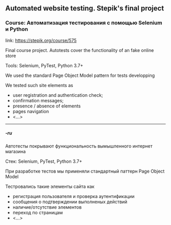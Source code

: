 ## Automated website testing. Stepik's final project
### Course: <b>Автоматизация тестирования с помощью Selenium и Python</b>

link: https://stepik.org/course/575

Final course project. Autotests cover the functionality of an fake online store

Tools: Selenium, PyTest, Python 3.7+

We used the standard Page Object Model pattern for tests developping

We tested such site elements as
- user registration and authentication check;
- confirmation messages;
- presence / absence of elements
- pages navigation
- <...>

-------------------------------------------
##### -<i>ru</i>

Автотесты покрывают функциональность вымышленного интернет магазина

Стек: Selenium, PyTest, Python 3.7+

При разработке тестов мы применяли стандартный паттерн Page Object Model

Тестровались такие элементы сайта как
- регистрация пользователя и проверка аутентификации
- сообщения о подтверждении выполненых действий
- наличие/отсутствие элементов
- переход по страницам
- <...>
